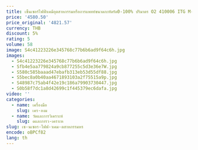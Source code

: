 ```yaml
---
title: เซ็นเซอร์ไฟฟ้าเคมีอุตสาหกรรมหรือการแพทย์ขนาดกะทัดรัด0-100% ปริมาตร O2 410006 ITG M-04 4OXV O2-A2
price: '4580.50'
price_original: '4821.57'
currency: THB
discount: 5%
rating: 5
volume: 58
image: S4c41223226e345768c77b6b6ad9f64c6h.jpg
images:
  - S4c41223226e345768c77b6b6ad9f64c6h.jpg
  - Sfb4e5aa779824a9cb877255c5d3e36e7W.jpg
  - S580c585baaad47ebafb313eb53d55df88.jpg
  - S5bec8a0b40aa4671893103a2f75515a9p.jpg
  - S48987c75ab4f42e19c186a79903730447.jpg
  - S0b58f7dc1a8d42699c1f445379ec6dafa.jpg
video: ''
categories:
  - name: เครื่องมือ
    slug: เคร-องม
  - name: วัดและการวิเคราะห์
    slug: ดและการว-เคราะห
slug: เซ-นเซอร-ไฟฟ-าเคม-ตสาหกรรมหร
encode: oBPCf82
lang: th
---
```

  